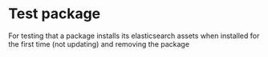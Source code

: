 # Test package

For testing that a package installs its elasticsearch assets when installed for the first time (not updating) and removing the package
